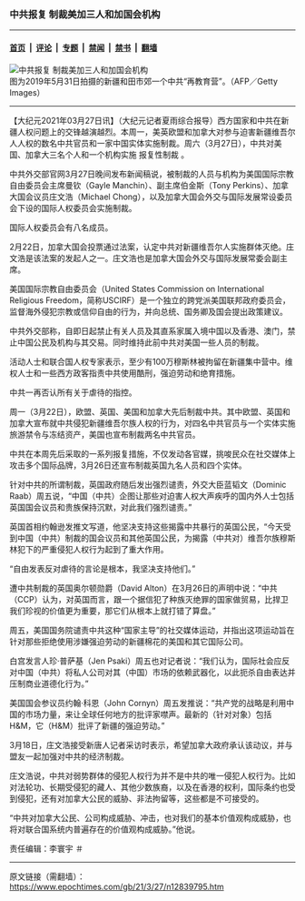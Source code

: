 ### 中共报复  制裁美加三人和加国会机构

---

#### [首页](../../../..?n12839795) &nbsp;|&nbsp; [评论](../../../../../epoch-comment?n12839795) &nbsp;|&nbsp; [专题](../../../../../epoch-special?n12839795) &nbsp;|&nbsp; [禁闻](../../../../../epoch-news?n12839795) &nbsp;|&nbsp; [禁书](../../../../../books?n12839795) &nbsp;|&nbsp; [翻墙](https://github.com/gfw-breaker/nogfw/blob/master/README.md?n12839795)


<div><img alt="中共报复  制裁美加三人和加国会机构" class="attachment-djy_600_400 size-djy_600_400 wp-post-image" src="https://i.epochtimes.com/assets/uploads/2021/03/0ad2995c5ea708332c8bef63dd9154c6@1200x1200.jpeg"/>
<div class="caption">
 图为2019年5月31日拍摄的新疆和田市郊一个中共“再教育营”。（AFP／Getty Images）
</div></div><hr/><div class="post_content" id="artbody" itemprop="articleBody">
 <!-- article content begin -->
 <p>
  【大纪元2021年03月27日讯】（大纪元记者夏雨综合报导）西方国家和中共在新疆人权问题上的交锋越演越烈。本周一，美英欧盟和加拿大对参与迫害新疆维吾尔人人权的数名中共官员和一家中国实体实施制裁。周六（3月27日），中共对美国、加拿大三名个人和一个机构实施
  <ok href="https://www.epochtimes.com/gb/tag/%E6%8A%A5%E5%A4%8D%E6%80%A7%E5%88%B6%E8%A3%81.html">
   报复性制裁
  </ok>
  。
 </p>
 <p>
  中共外交部官网3月27日晚间发布新闻稿说，被制裁的人员与机构为美国国际宗教自由委员会主席曼钦（Gayle Manchin）、副主席伯金斯（Tony Perkins）、加拿大国会议员庄文浩（Michael Chong），以及加拿大国会外交与国际发展常设委员会下设的国际人权委员会实施制裁。
 </p>
 <p>
  国际人权委员会有八名成员。
 </p>
 <p>
  2月22日，加拿大国会投票通过法案，认定中共对新疆维吾尔人实施群体灭绝。庄文浩是该法案的发起人之一。庄文浩也是加拿大国会外交与国际发展常委会副主席。
 </p>
 <p>
  美国国际宗教自由委员会（United States Commission on International Religious Freedom，简称USCIRF）是一个独立的跨党派美国联邦政府委员会，监督海外侵犯宗教或信仰自由的行为，并向总统、国务卿及国会提出政策建议。
 </p>
 <p>
  中共外交部称，自即日起禁止有关人员及其直系家属入境中国以及香港、澳门，禁止中国公民及机构与其交易。同时维持此前中共对美国一些人员的制裁。
 </p>
 <p>
  活动人士和联合国人权专家表示，至少有100万穆斯林被拘留在新疆集中营中。维权人士和一些西方政客指责中共使用酷刑，强迫劳动和绝育措施。
 </p>
 <p>
  中共一再否认所有关于虐待的指控。
 </p>
 <p>
  周一（3月22日），欧盟、英国、美国和加拿大先后制裁中共。其中欧盟、英国和加拿大宣布就中共侵犯新疆维吾尔族人权的行为，对四名中共官员与一个实体实施旅游禁令与冻结资产，美国也宣布制裁两名中共官员。
 </p>
 <p>
  中共在本周先后采取的一系列报复措施，不仅发动各官媒，挑唆民众在社交媒体上攻击多个国际品牌，3月26日还宣布制裁英国九名人员和四个实体。
 </p>
 <p>
  针对中共的所谓制裁，英国政府随后发出强烈谴责，外交大臣蓝韬文（Dominic Raab）周五说，“中国（中共）企图让那些对迫害人权大声疾呼的国内外人士包括英国国会议员和贵族保持沉默，对此我们强烈谴责。”
 </p>
 <p>
  英国首相约翰逊发推文写道，他坚决支持这些揭露中共暴行的英国公民，“今天受到中国（中共）制裁的国会议员和其他英国公民，为揭露（中共对）维吾尔族穆斯林犯下的严重侵犯人权行为起到了重大作用。
 </p>
 <p>
  “自由发表反对虐待的言论是根本，我坚决支持他们。”
 </p>
 <p>
  遭中共制裁的英国奥尔顿勋爵（David Alton）在3月26日的声明中说：“中共（CCP）认为，对英国而言，跟一个据信犯了种族灭绝罪的国家做贸易，比捍卫我们珍视的价值更为重要，那它们从根本上就打错了算盘。”
 </p>
 <p>
  周五，美国国务院谴责中共这种“国家主导”的社交媒体运动，并指出这项运动旨在针对那些拒绝使用涉嫌强迫劳动的新疆棉花的美国和其它国际公司。
 </p>
 <p>
  白宫发言人珍·普萨基（Jen Psaki）周五也对记者说：“我们认为，国际社会应反对中国（中共）将私人公司对其（中国）市场的依赖武器化，以此扼杀自由表达并压制商业道德化行为。”
 </p>
 <p>
  美国国会参议员约翰·科恩（John Cornyn）周五发推说：“共产党的战略是利用中国的市场力量，来让全球任何地方的批评家噤声。最新的（针对对象）包括H&amp;M，它（H&amp;M）批评了新疆的强迫劳动。”
 </p>
 <p>
  3月18日，庄文浩接受新唐人记者采访时表示，希望加拿大政府承认该动议，并与盟友一起加强对中共的经济制裁。
 </p>
 <p>
  庄文浩说，中共对弱势群体的侵犯人权行为并不是中共的唯一侵犯人权行为。比如对法轮功、长期受侵犯的藏人、其他少数族裔，以及在香港的权利，国际条约也受到侵犯，还有对加拿大公民的威胁、非法拘留等，这些都是不可接受的。
 </p>
 <p>
  “中共对加拿大公民、公司构成威胁、冲击，也对我们的基本价值观构成威胁，也将对联合国系统内普遍存在的价值观构成威胁。”他说。
 </p>
 <p>
  责任编辑：李寰宇 ＃
 </p>
 <!-- article content end -->
 <div id="below_article_ad">
 </div>
</div>


---

原文链接（需翻墙）：https://www.epochtimes.com/gb/21/3/27/n12839795.htm